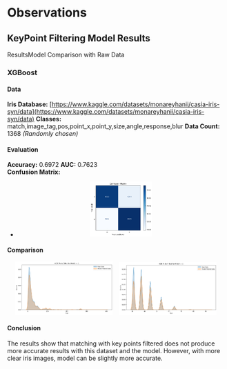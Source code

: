 # Observations

## KeyPoint Filtering Model Results 

ResultsModel Comparison with Raw Data

### XGBoost

#### Data

**Iris Database:** [https://www.kaggle.com/datasets/monareyhanii/casia-iris-syn/data](https://www.kaggle.com/datasets/monareyhanii/casia-iris-syn/data)
**Classes:** match,image_tag,pos,point_x,point_y,size,angle,response,blur
**Data Count:** 1368 *(Randomly chosen)*

#### Evaluation

**Accuracy:** 0.6972
**AUC:** 0.7623 <br>
**Confusion Matrix:**

- <p align="center">
  <img src="Images/xgb_confusion_matrix_0.png" alt="xgb_confusion_matrix" width="30%" style="display:inline-block;">
</p>

#### Comparison

<p align="center">
  <img src="Images/xgb_comparison_blur_0.png" alt="xgb_comparison_blur" width="45%" style="display:inline-block; margin-right: 10px;">
  <img src="Images/xgb_comparison_size_0.png" alt="xgb_comparison_size" width="45%" style="display:inline-block;">
</p>

#### Conclusion

The results show that matching with key points filtered does not produce more accurate results with this dataset and the model. However, with more clear iris images, model can be slightly more accurate.